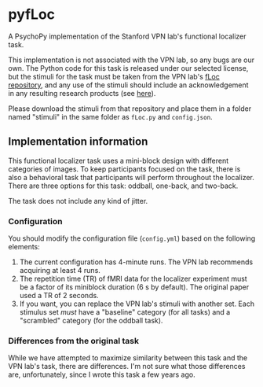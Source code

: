 # pyfLoc
A PsychoPy implementation of the Stanford VPN lab's functional localizer task.

This implementation is not associated with the VPN lab, so any bugs are our own.
The Python code for this task is released under our selected license,
but the stimuli for the task must be taken from the VPN lab's [fLoc repository](https://github.com/VPNL/fLoc),
and any use of the stimuli should include an acknowledgement in any resulting research products
(see [here](https://github.com/VPNL/fLoc#citation)).

Please download the stimuli from that repository and place them in a folder named "stimuli" in the same folder as `fLoc.py` and `config.json`.

## Implementation information

This functional localizer task uses a mini-block design with different categories of images.
To keep participants focused on the task,
there is also a behavioral task that participants will perform throughout the localizer.
There are three options for this task: oddball, one-back, and two-back.

The task does not include any kind of jitter.

### Configuration

You should modify the configuration file (``config.yml``) based on the following elements:

1.  The current configuration has 4-minute runs. The VPN lab recommends acquiring at least 4 runs.
2.  The repetition time (TR) of fMRI data for the localizer experiment must be a factor of its miniblock duration (6 s by default).
    The original paper used a TR of 2 seconds.
3.  If you want, you can replace the VPN lab's stimuli with another set.
    Each stimulus set *must* have a "baseline" category (for all tasks) and a "scrambled" category (for the oddball task).

### Differences from the original task

While we have attempted to maximize similarity between this task and the VPN lab's task,
there are differences.
I'm not sure what those differences are, unfortunately, since I wrote this task a few years ago.
